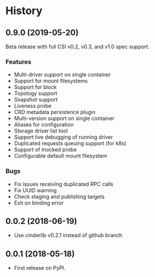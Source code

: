 # History


## 0.9.0 (2019-05-20)

Beta release with full CSI v0.2, v0.3, and v1.0 spec support.

### Features

- Multi-driver support on single container
- Support for mount filesystems
- Support for block
- Topology support
- Snapshot support
- Liveness probe
- CRD metadata persistence plugin
- Multi-version support on single container
- Aliases for configuration
- Storage driver list tool
- Support live debugging of running driver
- Duplicated requests queuing support (for k8s)
- Support of mocked probe
- Configurable default mount filesystem

### Bugs

- Fix issues receiving duplicated RPC calls
- Fix UUID warning
- Check staging and publishing targets
- Exit on binding error


## 0.0.2 (2018-06-19)

* Use cinderlib v0.2.1 instead of github branch


## 0.0.1 (2018-05-18)

* First release on PyPI.
